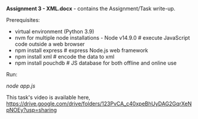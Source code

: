 **Assignment 3 - XML.docx** - contains the Assignment/Task write-up.

Prerequisites:
- virtual environment (Python 3.9)
- nvm for multiple node installations - Node v14.9.0 # execute JavaScript code outside a web browser
- npm install express # express Node.js web framework
- npm install xml # encode the data to xml
- npm install pouchdb # JS database for both offline and online use

Run:

*node app.js*

This task's video is available here, https://drive.google.com/drive/folders/123PvCA_c40xpeBhUyDAG2GqrXeNpNOEy?usp=sharing

